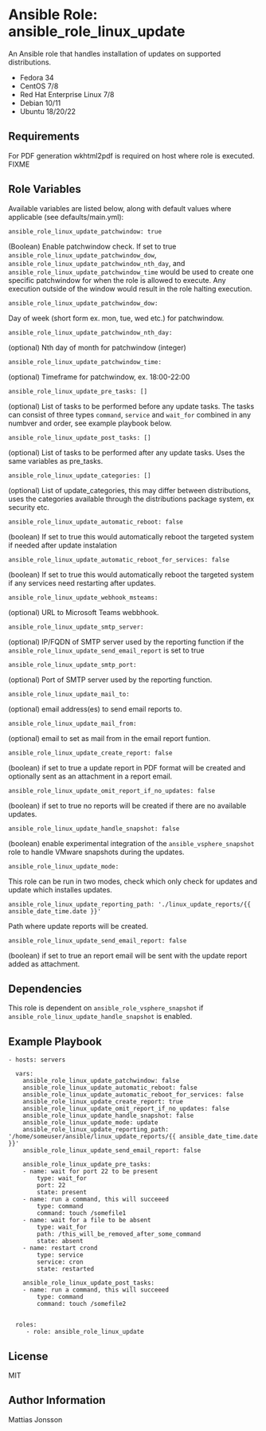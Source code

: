 Ansible Role: ansible_role_linux_update
=========

An Ansible role that handles installation of updates on supported distributions.

<ul>
<li>Fedora 34
<li>CentOS 7/8
<li>Red Hat Enterprise Linux 7/8
<li>Debian 10/11
<li>Ubuntu 18/20/22
</ul>

Requirements
------------

For PDF generation wkhtml2pdf is required on host where role is executed.
FIXME

Role Variables
--------------

Available variables are listed below, along with default values where applicable (see defaults/main.yml):

    ansible_role_linux_update_patchwindow: true

(Boolean) Enable patchwindow check. If set to true `ansible_role_linux_update_patchwindow_dow`, `ansible_role_linux_update_patchwindow_nth_day`, and `ansible_role_linux_update_patchwindow_time` would be used to create one specific patchwindow for when the role is allowed to execute. Any execution outside of the window would result in the role halting execution.

    ansible_role_linux_update_patchwindow_dow:

Day of week (short form ex. mon, tue, wed etc.) for patchwindow.

    ansible_role_linux_update_patchwindow_nth_day:

(optional) Nth day of month for patchwindow (integer)

    ansible_role_linux_update_patchwindow_time:

(optional) Timeframe for patchwindow, ex. 18:00-22:00

    ansible_role_linux_update_pre_tasks: []

(optional) List of tasks to be performed before any update tasks. The tasks can consist of three types `command`, `service` and `wait_for` combined in any numbver and order, see example playbook below.

    ansible_role_linux_update_post_tasks: []

(optional) List of tasks to be performed after any update tasks. Uses the same variables as pre_tasks.

    ansible_role_linux_update_categories: []

(optional) List of update_categories, this may differ between distributions, uses the categories available through the distributions package system, ex security etc.

    ansible_role_linux_update_automatic_reboot: false

(boolean) If set to true this would automatically reboot the targeted system if needed after update instalation

    ansible_role_linux_update_automatic_reboot_for_services: false

(boolean) If set to true this would automatically reboot the targeted system if any services need restarting after updates.

    ansible_role_linux_update_webhook_msteams: 

(optional) URL to Microsoft Teams webbhook.

    ansible_role_linux_update_smtp_server:

(optional) IP/FQDN of SMTP server used by the reporting function if the `ansible_role_linux_update_send_email_report` is set to true

    ansible_role_linux_update_smtp_port:

(optional) Port of SMTP server used by the reporting function.

    ansible_role_linux_update_mail_to:

(optional) email address(es) to send email reports to.

    ansible_role_linux_update_mail_from:

(optional) email to set as mail from in the email report funtion.

    ansible_role_linux_update_create_report: false

(boolean) if set to true a update report in PDF format will be created and optionally sent as an attachment in a report email.

    ansible_role_linux_update_omit_report_if_no_updates: false

(boolean) if set to true no reports will be created if there are no available updates.

    ansible_role_linux_update_handle_snapshot: false

(boolean) enable experimental integration of the `ansible_vsphere_snapshot` role to handle VMware snapshots during the updates.

    ansible_role_linux_update_mode:

This role can be run in two modes, check which only check for updates and update which installes updates.

    ansible_role_linux_update_reporting_path: './linux_update_reports/{{ ansible_date_time.date }}'

Path where update reports will be created.

    ansible_role_linux_update_send_email_report: false

(boolean) if set to true an report email will be sent with the update report added as attachment.

Dependencies
------------

This role is dependent on `ansible_role_vsphere_snapshot` if `ansible_role_linux_update_handle_snapshot` is enabled.

Example Playbook
----------------


    - hosts: servers

      vars:
        ansible_role_linux_update_patchwindow: false
        ansible_role_linux_update_automatic_reboot: false
        ansible_role_linux_update_automatic_reboot_for_services: false
        ansible_role_linux_update_create_report: true
        ansible_role_linux_update_omit_report_if_no_updates: false
        ansible_role_linux_update_handle_snapshot: false
        ansible_role_linux_update_mode: update
        ansible_role_linux_update_reporting_path: '/home/someuser/ansible/linux_update_reports/{{ ansible_date_time.date }}'
        ansible_role_linux_update_send_email_report: false

        ansible_role_linux_update_pre_tasks:
        - name: wait for port 22 to be present
            type: wait_for
            port: 22
            state: present
        - name: run a command, this will succeeed
            type: command
            command: touch /somefile1
        - name: wait for a file to be absent
            type: wait_for
            path: /this_will_be_removed_after_some_command
            state: absent
        - name: restart crond
            type: service
            service: cron
            state: restarted

        ansible_role_linux_update_post_tasks:
        - name: run a command, this will succeeed
            type: command
            command: touch /somefile2


      roles:
         - role: ansible_role_linux_update

License
-------

MIT

Author Information
------------------

Mattias Jonsson